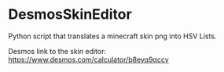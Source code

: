 # DesmosSkinEditor
Python script that translates a minecraft skin png into HSV Lists.

Desmos link to the skin editor: https://www.desmos.com/calculator/b8eyq9qccv
